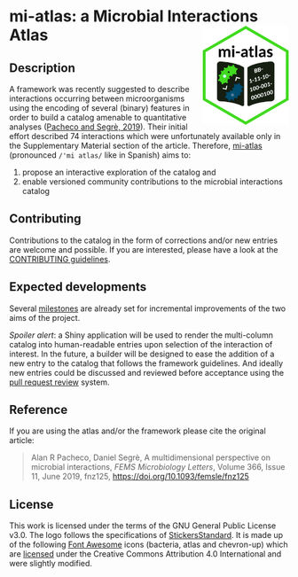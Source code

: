 # mi-atlas: a Microbial Interactions Atlas <img src="docs/content/extra/logo.png" align="right" width="155" height="179"/>

## Description

A framework was recently suggested to describe interactions occurring between microorganisms using the encoding of several (binary) features in order to build a catalog amenable to quantitative analyses ([Pacheco and Segrè, 2019](https://doi.org/10.1093/femsle/fnz125)).
Their initial effort described 74 interactions which were unfortunately available only in the Supplementary Material section of the article.
Therefore, [mi-atlas](https://github.com/cpauvert/mi-atlas) (pronounced `/'mi atlas/` like in Spanish) aims to:

1. propose an interactive exploration of the catalog and
2. enable versioned community contributions to the microbial interactions catalog

## Contributing

Contributions to the catalog in the form of corrections and/or new entries are welcome and possible. If you are interested, please have a look at the [CONTRIBUTING guidelines](CONTRIBUTING.md). 

## Expected developments

Several [milestones](https://github.com/cpauvert/mi-atlas/milestones) are already set for incremental improvements of the two aims of the project.

*Spoiler alert*: a Shiny application will be used to render the multi-column catalog into human-readable entries upon selection of the interaction of interest. 
In the future, a builder will be designed to ease the addition of a new entry to the catalog that follows the framework guidelines.
And ideally new entries could be discussed and reviewed before acceptance using the [pull request review](https://docs.github.com/en/github/collaborating-with-issues-and-pull-requests/about-pull-request-reviews#about-pull-request-reviews) system.

## Reference

If you are using the atlas and/or the framework please cite the original article:

> Alan R Pacheco, Daniel Segrè, A multidimensional perspective on microbial interactions, *FEMS Microbiology Letters*, Volume 366, Issue 11, June 2019, fnz125, https://doi.org/10.1093/femsle/fnz125

## License

This work is licensed under the terms of the GNU General Public License v3.0. The logo follows the specifications of [StickersStandard](https://github.com/terinjokes/StickersStandard). It is made up of the following [Font Awesome](https://fontawesome.com) icons (bacteria, atlas and chevron-up) which are [licensed](https://fontawesome.com/license) under the Creative Commons Attribution 4.0 International and were slightly modified.
